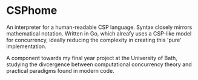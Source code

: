 # CSPhome

An interpreter for a human-readable CSP language. Syntax closely mirrors mathematical notation. Written in Go, which alreafy uses a CSP-like model for concurrency, ideally reducing the complexity in creating this 'pure' implementation.

A component towards my final year project at the University of Bath, studying the divcergence between computational concurrency theory and practical paradigms found in modern code.
